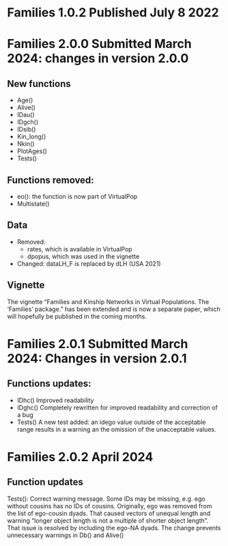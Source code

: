 # Families 1.0.2 Published July 8 2022

# Families 2.0.0 Submitted March 2024: changes in version 2.0.0

## New functions

-   Age()
-   Alive()
-   IDau()
-   IDgch()
-   IDsib()
-   Kin\_long()
-   Nkin()
-   PlotAges()
-   Tests()

## Functions removed:

-   eo(): the function is now part of VirtualPop
-   Multistate()

## Data

-   Removed:
    -   rates, which is available in VirtualPop
    -   dpopus, which was used in the vignette
-   Changed: dataLH\_F is replaced by dLH (USA 2021)

## Vignette

The vignette “Families and Kinship Networks in Virtual Populations. The
‘Families’ package.” has been extended and is now a separate paper,
which will hopefully be published in the coming months.

# Families 2.0.1 Submitted March 2024: Changes in version 2.0.1

## Functions updates:

-   IDhc() Improved readability
-   IDghc() Completely rewritten for improved readability and correction
    of a bug
-   Tests() A new test added: an idego value outside of the acceptable
    range results in a warning an the omission of the unacceptable
    values.

# Families 2.0.2 April 2024

## Function updates

Tests(): Correct warning message. Some IDs may be missing, e.g. ego
without cousins has no IDs of cousins. Originally, ego was removed from
the list of ego-cousin dyads. That caused vectors of unequal length and
warning “longer object length is not a multiple of shorter object
length”. That issue is resolved by including the ego-NA dyads. The
change prevents unnecessary warnings in Db() and Alive()
